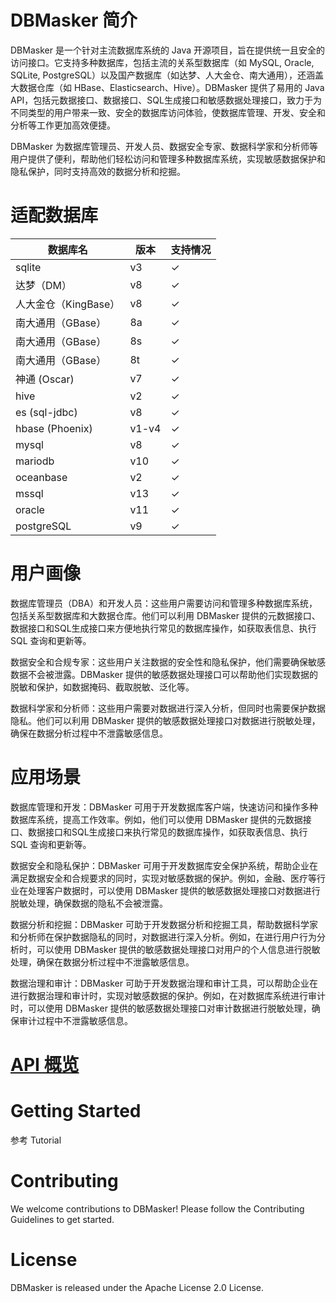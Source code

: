 # DBMasker 简介

DBMasker 是一个针对主流数据库系统的 Java 开源项目，旨在提供统一且安全的访问接口。它支持多种数据库，包括主流的关系型数据库（如 MySQL, Oracle, SQLite, PostgreSQL）以及国产数据库（如达梦、人大金仓、南大通用），还涵盖大数据仓库（如 HBase、Elasticsearch、Hive）。DBMasker 提供了易用的 Java API，包括元数据接口、数据接口、SQL生成接口和敏感数据处理接口，致力于为不同类型的用户带来一致、安全的数据库访问体验，使数据库管理、开发、安全和分析等工作更加高效便捷。

DBMasker 为数据库管理员、开发人员、数据安全专家、数据科学家和分析师等用户提供了便利，帮助他们轻松访问和管理多种数据库系统，实现敏感数据保护和隐私保护，同时支持高效的数据分析和挖掘。

# 适配数据库

| 数据库名            | 版本    | 支持情况     |
|-----------------|-------|----------|
| sqlite          | v3    | &#x2713; |
| 达梦（DM）          | v8    | &#x2713; |
| 人大金仓（KingBase）  | v8    | &#x2713; |
| 南大通用（GBase）     | 8a    | &#x2713; |
| 南大通用（GBase）     | 8s    | &#x2713; |
| 南大通用（GBase）     | 8t    | &#x2713; |
| 神通 (Oscar)      | v7    | &#x2713; |
| hive            | v2    | &#x2713; |
| es (sql-jdbc)   | v8    | &#x2713; |
| hbase (Phoenix) | v1-v4 | &#x2713; | 
| mysql           | v8    | &#x2713; |
| mariodb         | v10   | &#x2713; |
| oceanbase       | v2    | &#x2713; |
| mssql           | v13   | &#x2713; |
| oracle          | v11   | &#x2713; |
| postgreSQL      | v9    | &#x2713; |

# 用户画像

数据库管理员（DBA）和开发人员：这些用户需要访问和管理多种数据库系统，包括关系型数据库和大数据仓库。他们可以利用 DBMasker 提供的元数据接口、数据接口和SQL生成接口来方便地执行常见的数据库操作，如获取表信息、执行 SQL 查询和更新等。

数据安全和合规专家：这些用户关注数据的安全性和隐私保护，他们需要确保敏感数据不会被泄露。DBMasker 提供的敏感数据处理接口可以帮助他们实现数据的脱敏和保护，如数据掩码、截取脱敏、泛化等。

数据科学家和分析师：这些用户需要对数据进行深入分析，但同时也需要保护数据隐私。他们可以利用 DBMasker 提供的敏感数据处理接口对数据进行脱敏处理，确保在数据分析过程中不泄露敏感信息。


# 应用场景

数据库管理和开发：DBMasker 可用于开发数据库客户端，快速访问和操作多种数据库系统，提高工作效率。例如，他们可以使用 DBMasker 提供的元数据接口、数据接口和SQL生成接口来执行常见的数据库操作，如获取表信息、执行 SQL 查询和更新等。

数据安全和隐私保护：DBMasker 可用于开发数据库安全保护系统，帮助企业在满足数据安全和合规要求的同时，实现对敏感数据的保护。例如，金融、医疗等行业在处理客户数据时，可以使用 DBMasker 提供的敏感数据处理接口对数据进行脱敏处理，确保数据的隐私不会被泄露。

数据分析和挖掘：DBMasker 可助于开发数据分析和挖掘工具，帮助数据科学家和分析师在保护数据隐私的同时，对数据进行深入分析。例如，在进行用户行为分析时，可以使用 DBMasker 提供的敏感数据处理接口对用户的个人信息进行脱敏处理，确保在数据分析过程中不泄露敏感信息。

数据治理和审计：DBMasker 可助于开发数据治理和审计工具，可以帮助企业在进行数据治理和审计时，实现对敏感数据的保护。例如，在对数据库系统进行审计时，可以使用 DBMasker 提供的敏感数据处理接口对审计数据进行脱敏处理，确保审计过程中不泄露敏感信息。

# [API 概览](API_OVERVIEW.md)

# Getting Started

参考 Tutorial

# Contributing
We welcome contributions to DBMasker! Please follow the Contributing Guidelines to get started.

# License
DBMasker is released under the Apache License 2.0 License.


